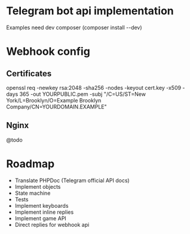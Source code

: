 # Telegram bot api implementation
Examples need dev composer (composer install --dev)

# Webhook config

## Certificates
openssl req -newkey rsa:2048 -sha256 -nodes -keyout cert.key -x509 -days 365 -out YOURPUBLIC.pem -subj "/C=US/ST=New York/L=Brooklyn/O=Example Brooklyn Company/CN=YOURDOMAIN.EXAMPLE"

## Nginx
@todo

# Roadmap

  - Translate PHPDoc (Telegram official API docs)
  - Implement objects
  - State machine
  - Tests
  - Implement keyboards
  - Implement inline replies
  - Implement game API
  - Direct replies for webhook api
